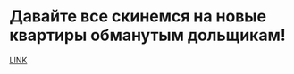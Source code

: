 # Давайте все скинемся на новые квартиры обманутым дольщикам!



[LINK](https://varlamov.ru/2774388.html)